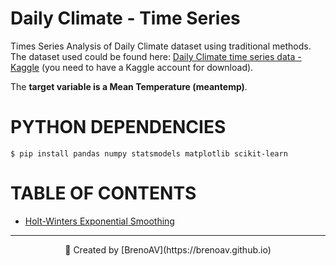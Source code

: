 # Daily Climate - Time Series

Times Series Analysis of Daily Climate dataset using traditional methods. The dataset used could be found here: [Daily Climate time series data - Kaggle](https://www.kaggle.com/datasets/sumanthvrao/daily-climate-time-series-data/data) (you need to have a Kaggle account for download).

The **target variable is a Mean Temperature (meantemp)**.

# PYTHON DEPENDENCIES

```console
$ pip install pandas numpy statsmodels matplotlib scikit-learn
```

# TABLE OF CONTENTS

- [Holt-Winters Exponential Smoothing](notebooks/HoltWintersExponentialSmoothing.ipynb)

---

<p align="center"> 🚀 Created by [BrenoAV](https://brenoav.github.io)<p>